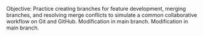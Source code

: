 Objective: Practice creating branches for feature development, merging branches, and resolving merge conflicts to simulate a common collaborative workflow on Git and GitHub.
Modification in main branch.
M o d i f i c a t i o n   i n   m a i n   b r a n c h .  
 